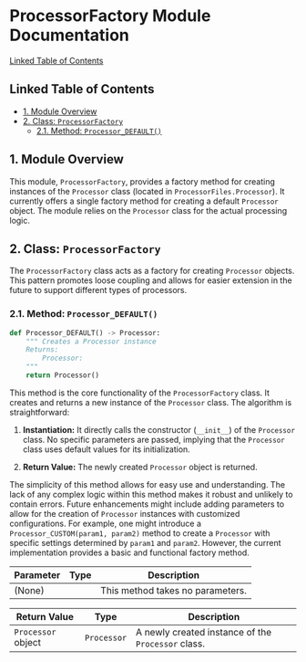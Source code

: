 # ProcessorFactory Module Documentation

[Linked Table of Contents](#linked-table-of-contents)

## Linked Table of Contents

* [1. Module Overview](#1-module-overview)
* [2. Class: `ProcessorFactory`](#2-class-processorfactory)
    * [2.1. Method: `Processor_DEFAULT()`](#21-method-processor_default)


## 1. Module Overview

This module, `ProcessorFactory`, provides a factory method for creating instances of the `Processor` class (located in `ProcessorFiles.Processor`).  It currently offers a single factory method for creating a default `Processor` object.  The module relies on the `Processor` class for the actual processing logic.


## 2. Class: `ProcessorFactory`

The `ProcessorFactory` class acts as a factory for creating `Processor` objects. This pattern promotes loose coupling and allows for easier extension in the future to support different types of processors.


### 2.1. Method: `Processor_DEFAULT()`

```python
def Processor_DEFAULT() -> Processor:
    """ Creates a Processor instance
    Returns:
        Processor: 
    """
    return Processor()
```

This method is the core functionality of the `ProcessorFactory` class.  It creates and returns a new instance of the `Processor` class.  The algorithm is straightforward:

1. **Instantiation:** It directly calls the constructor (`__init__`) of the `Processor` class.  No specific parameters are passed, implying that the `Processor` class uses default values for its initialization.

2. **Return Value:** The newly created `Processor` object is returned.

The simplicity of this method allows for easy use and understanding.  The lack of any complex logic within this method makes it robust and unlikely to contain errors.  Future enhancements might include adding parameters to allow for the creation of `Processor` instances with customized configurations.  For example, one might introduce a `Processor_CUSTOM(param1, param2)` method to create a `Processor` with specific settings determined by `param1` and `param2`.  However, the current implementation provides a basic and functional factory method.

| Parameter | Type | Description |
|---|---|---|
|  (None) |  |  This method takes no parameters. |


| Return Value | Type | Description |
|---|---|---|
| `Processor` object | `Processor` | A newly created instance of the `Processor` class. |
